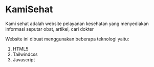 # KamiSehat

Kami sehat adalah website pelayanan kesehatan yang menyediakan informasi seputar obat, artikel, cari dokter

Website ini dibuat menggunakan beberapa teknologi yaitu:
1. HTML5
2. Tailwindcss
3. Javascript
